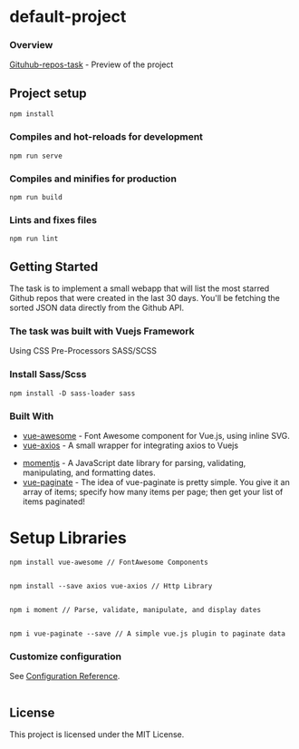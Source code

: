 # default-project

### Overview

[Gituhub-repos-task](https://github-repos-task.netlify.app/) - Preview of the project

## Project setup

```
npm install
```

### Compiles and hot-reloads for development

```
npm run serve
```

### Compiles and minifies for production

```
npm run build
```

### Lints and fixes files

```
npm run lint

```

## Getting Started

The task is to implement a small webapp that will list the most starred Github repos that were created in the last 30 days. You'll be fetching the sorted JSON data directly from the Github API.

### The task was built with Vuejs Framework

Using CSS Pre-Processors SASS/SCSS

### Install Sass/Scss

```
npm install -D sass-loader sass
```

### Built With

- [vue-awesome](https://github.com/Justineo/vue-awesome/) - Font Awesome component for Vue.js, using inline SVG.
- [vue-axios](https://github.com/imcvampire/vue-axios/) - A small wrapper for integrating axios to Vuejs

* [momentjs](https://momentjs.com/docs//) - A JavaScript date library for parsing, validating, manipulating, and formatting dates.
* [vue-paginate](https://github.com/TahaSh/vue-paginate/) - The idea of vue-paginate is pretty simple. You give it an array of items; specify how many items per page; then get your list of items paginated!


# Setup Libraries

```
npm install vue-awesome // FontAwesome Components


npm install --save axios vue-axios // Http Library


npm i moment // Parse, validate, manipulate, and display dates


npm i vue-paginate --save // A simple vue.js plugin to paginate data

```

### Customize configuration

See [Configuration Reference](https://cli.vuejs.org/config/).

```

```

## License

This project is licensed under the MIT License.
